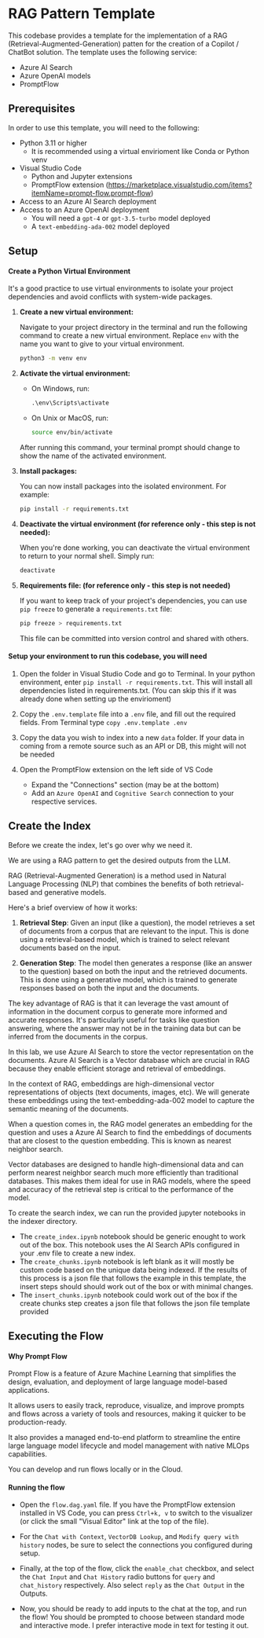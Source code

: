 # RAG Pattern Template

This codebase provides a template for the implementation of a RAG (Retrieval-Augmented-Generation) patten for the creation of a Copilot / ChatBot solution. The template uses the following service:

- Azure AI Search
- Azure OpenAI models
- PromptFlow

## Prerequisites

In order to use this template, you will need to the following:

- Python 3.11 or higher
  - It is recommended using a virtual envirioment like Conda or Python venv
- Visual Studio Code
  - Python and Jupyter extensions
  - PromptFlow extension (<https://marketplace.visualstudio.com/items?itemName=prompt-flow.prompt-flow>)
- Access to an Azure AI Search deployment
- Access to an Azure OpenAI deployment
  - You will need a `gpt-4` or `gpt-3.5-turbo` model deployed
  - A `text-embedding-ada-002` model deployed

## Setup

#### Create a Python Virtual Environment

It's a good practice to use virtual environments to isolate your project dependencies and avoid conflicts with system-wide packages.

1. **Create a new virtual environment:**

    Navigate to your project directory in the terminal and run the following command to create a new virtual environment. Replace `env` with the name you want to give to your virtual environment.

    ```bash
    python3 -m venv env
    ```

2. **Activate the virtual environment:**

    - On Windows, run:

        ```cmd
        .\env\Scripts\activate
        ```

    - On Unix or MacOS, run:

        ```bash
        source env/bin/activate
        ```

    After running this command, your terminal prompt should change to show the name of the activated environment.

3. **Install packages:**

    You can now install packages into the isolated environment. For example:

    ```bash
    pip install -r requirements.txt
    ```

4. **Deactivate the virtual environment (for reference only - this step is not needed):**

    When you're done working, you can deactivate the virtual environment to return to your normal shell. Simply run:

    ```bash
    deactivate
    ```

5. **Requirements file: (for reference only - this step is not needed)**

    If you want to keep track of your project's dependencies, you can use `pip freeze` to generate a `requirements.txt` file:

    ```bash
    pip freeze > requirements.txt
    ```

    This file can be committed into version control and shared with others.

#### Setup your environment to run this codebase, you will need

1. Open the folder in Visual Studio Code and go to Terminal. In your python environment, enter `pip install -r requirements.txt`. This will install all dependencies listed in requirements.txt. (You can skip this if it was already done when setting up the envirioment)
2. Copy the `.env.template` file into a `.env` file, and fill out the required fields. From Terminal type `copy .env.template .env`
3. Copy the data you wish to index into a new `data` folder. If your data in coming from a remote source such as an API or DB, this might will not be needed
4. Open the PromptFlow extension on the left side of VS Code

    - Expand the "Connections" section (may be at the bottom)
    - Add an `Azure OpenAI` and `Cognitive Search` connection to your respective services.

## Create the Index

Before we create the index, let's go over why we need it.

We are using a RAG pattern to get the desired outputs from the LLM.

RAG (Retrieval-Augmented Generation) is a method used in Natural Language Processing (NLP) that combines the benefits of both retrieval-based and generative models.

Here's a brief overview of how it works:

1. **Retrieval Step**: Given an input (like a question), the model retrieves a set of documents from a corpus that are relevant to the input. This is done using a retrieval-based model, which is trained to select relevant documents based on the input.

2. **Generation Step**: The model then generates a response (like an answer to the question) based on both the input and the retrieved documents. This is done using a generative model, which is trained to generate responses based on both the input and the documents.

The key advantage of RAG is that it can leverage the vast amount of information in the document corpus to generate more informed and accurate responses. It's particularly useful for tasks like question answering, where the answer may not be in the training data but can be inferred from the documents in the corpus.

In this lab, we use Azure AI Search to store the vector representation on the documents. Azure AI Search is a Vector database which are crucial in RAG because they enable efficient storage and retrieval of embeddings.

In the context of RAG, embeddings are high-dimensional vector representations of objects (text documents, images, etc). We will generate these embeddings using the text-embedding-ada-002 model to capture the semantic meaning of the documents.

When a question comes in, the RAG model generates an embedding for the question and uses a Azure AI Search to find the embeddings of documents that are closest to the question embedding. This is known as nearest neighbor search.

Vector databases are designed to handle high-dimensional data and can perform nearest neighbor search much more efficiently than traditional databases. This makes them ideal for use in RAG models, where the speed and accuracy of the retrieval step is critical to the performance of the model.

To create the search index, we can run the provided jupyter notebooks in the indexer directory.

- The `create_index.ipynb` notebook should be generic enought to work out of the box. This notebook uses the AI Search APIs configured in your .env file to create a new index.
- The `create_chunks.ipynb` notebook is left blank as it will mostly be custom code based on the unique data being indexed. If the results of this process is a json file that follows the example in this template, the insert steps should should work out of the box or with minimal changes.
- The `insert_chunks.ipynb` notebook could work out of the box if the create chunks step creates a json file that follows the json file template provided

## Executing the Flow

#### Why Prompt Flow

Prompt Flow is a feature of Azure Machine Learning that simplifies the design, evaluation, and deployment of large language model-based applications.

It allows users to easily track, reproduce, visualize, and improve prompts and flows across a variety of tools and resources, making it quicker to be production-ready.

It also provides a managed end-to-end platform to streamline the entire large language model lifecycle and model management with native MLOps capabilities.

You can develop and run flows locally or in the Cloud.

#### Running the flow

- Open the `flow.dag.yaml` file. If you have the PromptFlow extension installed in VS Code, you can press `Ctrl+k, v` to switch to the visualizer (or click the small "Visual Editor" link at the top of the file).

- For the `Chat with Context`, `VectorDB Lookup`, and `Modify query with history` nodes, be sure to select the connections you configured during setup.

- Finally, at the top of the flow, click the `enable_chat` checkbox, and select the `Chat Input` and `Chat History` radio buttons for `query` and `chat_history` respectively. Also select `reply` as the `Chat Output` in the Outputs.

- Now, you should be ready to add inputs to the chat at the top, and run the flow! You should be prompted to choose between standard mode and interactive mode. I prefer interactive mode in text for testing it out.
